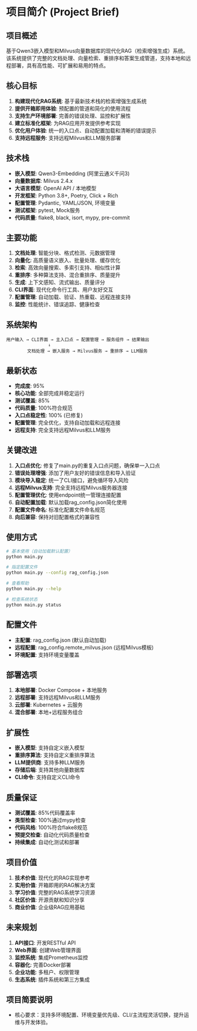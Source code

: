# 项目简介 (Project Brief)

## 项目概述
基于Qwen3嵌入模型和Milvus向量数据库的现代化RAG（检索增强生成）系统。该系统提供了完整的文档处理、向量检索、重排序和答案生成管道，支持本地和远程部署，具有高性能、可扩展和易用的特点。

## 核心目标
1. **构建现代化RAG系统**: 基于最新技术栈的检索增强生成系统
2. **提供开箱即用体验**: 预配置的管道和简化的使用流程
3. **支持生产环境部署**: 完善的错误处理、监控和扩展性
4. **建立标准化框架**: 为RAG应用开发提供参考实现
5. **优化用户体验**: 统一的入口点、自动配置加载和清晰的错误提示
6. **支持远程服务**: 支持远程Milvus和LLM服务部署

## 技术栈
- **嵌入模型**: Qwen3-Embedding (阿里云通义千问3)
- **向量数据库**: Milvus 2.4.x
- **大语言模型**: OpenAI API / 本地模型
- **开发框架**: Python 3.8+, Poetry, Click + Rich
- **配置管理**: Pydantic, YAML/JSON, 环境变量
- **测试框架**: pytest, Mock服务
- **代码质量**: flake8, black, isort, mypy, pre-commit

## 主要功能
1. **文档处理**: 智能分块、格式检测、元数据管理
2. **向量化**: 高质量语义嵌入、批量处理、缓存优化
3. **检索**: 高效向量搜索、多索引支持、相似性计算
4. **重排序**: 多种算法支持、混合重排序、质量提升
5. **生成**: 上下文感知、流式输出、质量评分
6. **CLI界面**: 现代化命令行工具、用户友好交互
7. **配置管理**: 自动加载、验证、热重载、远程连接支持
8. **监控**: 性能统计、错误追踪、健康检查

## 系统架构
```
用户输入 → CLI界面 → 主入口点 → 配置管理 → 服务组件 → 结果输出
                ↓
        文档处理 → 嵌入服务 → Milvus服务 → 重排序 → LLM服务
```

## 最新状态
- **完成度**: 95%
- **核心功能**: 全部完成并稳定运行
- **测试覆盖**: 85%
- **代码质量**: 100%符合规范
- **入口点稳定性**: 100% (已修复)
- **配置管理**: 完全优化，支持自动加载和远程连接
- **远程支持**: 完全支持远程Milvus和LLM服务

## 关键改进
1. **入口点优化**: 修复了main.py的重复入口点问题，确保单一入口点
2. **错误处理增强**: 添加了用户友好的错误信息和导入验证
3. **模块导入稳定**: 统一了CLI接口，避免循环导入风险
4. **远程Milvus支持**: 完全支持远程Milvus服务器连接
5. **配置管理优化**: 使用endpoint统一管理连接配置
6. **自动配置加载**: 默认加载rag_config.json简化使用
7. **配置文件命名**: 标准化配置文件命名规范
8. **向后兼容**: 保持对旧配置格式的兼容性

## 使用方式
```bash
# 基本使用（自动加载默认配置）
python main.py

# 指定配置文件
python main.py --config rag_config.json

# 查看帮助
python main.py --help

# 检查系统状态
python main.py status
```

## 配置文件
- **主配置**: rag_config.json (默认自动加载)
- **远程配置**: rag_config.remote_milvus.json (远程Milvus模板)
- **环境配置**: 支持环境变量覆盖

## 部署选项
1. **本地部署**: Docker Compose + 本地服务
2. **远程部署**: 支持远程Milvus和LLM服务
3. **云部署**: Kubernetes + 云服务
4. **混合部署**: 本地+远程服务组合

## 扩展性
- **嵌入模型**: 支持自定义嵌入模型
- **重排序算法**: 支持自定义重排序算法
- **LLM提供商**: 支持多种LLM服务
- **存储后端**: 支持其他向量数据库
- **CLI命令**: 支持自定义CLI命令

## 质量保证
- **测试覆盖**: 85%代码覆盖率
- **类型检查**: 100%通过mypy检查
- **代码风格**: 100%符合flake8规范
- **预提交检查**: 自动化代码质量检查
- **持续集成**: 自动化测试和部署

## 项目价值
1. **技术价值**: 现代化的RAG实现参考
2. **实用价值**: 开箱即用的RAG解决方案
3. **学习价值**: 完整的RAG系统学习资源
4. **社区价值**: 开源贡献和知识分享
5. **商业价值**: 企业级RAG应用基础

## 未来规划
1. **API接口**: 开发RESTful API
2. **Web界面**: 创建Web管理界面
3. **监控系统**: 集成Prometheus监控
4. **容器化**: 完善Docker部署
5. **企业功能**: 多租户、权限管理
6. **生态系统**: 插件系统和第三方集成

## 项目简要说明

- 核心要求：支持多环境配置、环境变量优先级、CLI/主流程灵活切换，提升运维与开发体验。 